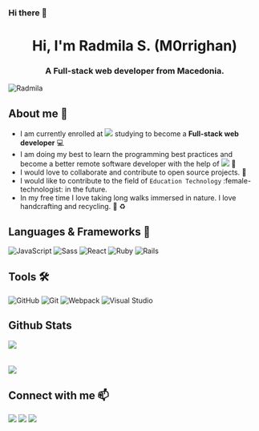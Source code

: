 ### Hi there 👋

<h1 align="center">Hi, I'm Radmila S.&nbsp;(M0rrighan)</h1>
<h3 align="center">A Full-stack web developer from Macedonia.</h3>
<p align="left"> <img src="https://komarev.com/ghpvc/?username=M0rrighan&label=Views&color=blue&style=plastic" alt="Radmila" /></p>

## **About me** :woman:

- I am currently enrolled at ![](https://img.shields.io/badge/-Microverse-blueviolet) studying to become a **Full-stack web developer** :computer:
- I am doing my best to learn the programming best practices and become a better remote software developer with the help of ![](https://img.shields.io/badge/-Microverse-blueviolet) :book:
- I would love to collaborate and contribute to open source projects. 👯
- I would like to contribute to the field of `Education Technology` :female-technologist: in the future.
- In my free time I love taking long walks immersed in nature. I love handcrafting and recycling. 🌱 :recycle:

## **Languages & Frameworks** 📶 

![JavaScript](https://icongr.am/devicon/javascript-original.svg?size=50&color=currentColor)
![Sass](https://icongr.am/devicon/sass-original.svg?size=50&color=currentColor)
![React](https://icongr.am/devicon/react-original.svg?size=50&color=currentColor)
![Ruby](https://icongr.am/devicon/ruby-original-wordmark.svg?size=50&color=d26a6a)
![Rails](https://icongr.am/devicon/rails-original-wordmark.svg?size=50&color=e98b8b)

## **Tools** 🛠 

![GitHub](https://icongr.am/devicon/github-original.svg?size=50&color=e86d6d)
![Git](https://icongr.am/devicon/git-original.svg?size=50&color=currentColor)
![Webpack](https://icongr.am/devicon/webpack-plain-wordmark.svg?size=50&color=e98b8b)
![Visual Studio](https://icongr.am/devicon/visualstudio-plain.svg?size=50&color=e98b8b)

## **Github Stats**
<a align="center" href="https://github.com/M0rrighan/github-readme-stats">
  <img align="center" src="https://github-readme-stats.vercel.app/api?username=M0rrighan&show_icons=true&theme=merko" /><br><br><br>
</a>
<a align="center" href="https://github.com/M0rrighan/github-top-languages">
  <img align="center" src="https://github-readme-stats.vercel.app/api/top-langs/?username=M0rrighan&theme=merko" />
</a>

<h2 align="left"><b>Connect with me</b> 📫</h2>

<p align="left">
  <a target="_blank"
    href="www.linkedin.com/in/radmila-stojceva-71a838212"><img
    src="https://img.shields.io/badge/-LinkedIn-0077b5?style=for-the-badge&logo=LinkedIn&logoColor=white"></img></a>
  <a target="_blank"
    href="mailto:rstojceva@yahoo.it"><img
    src="https://img.shields.io/badge/-Yahoo-rgb(67%2C%202%2C%20151)?style=for-the-badge&logo=Yahoo&logoColor=white"></img></a>
  <a target="_blank"
    href="https://twitter.com/RadmilaStojceva"><img
    src="https://img.shields.io/badge/-Twitter-1DA1F2?style=for-the-badge&logo=Twitter&logoColor=white"></img></a>
</p>



<!--
**M0rrighan/M0rrighan** is a ✨ _special_ ✨ repository because its `README.md` (this file) appears on your GitHub profile.

Here are some ideas to get you started:

- 🔭 I’m currently working on ...
- 🌱 I’m currently learning ...
- 👯 I’m looking to collaborate on ...
- 🤔 I’m looking for help with ...
- 💬 Ask me about ...
- 📫 How to reach me: ...
- 😄 Pronouns: ...
- ⚡ Fun fact: ...
-->

